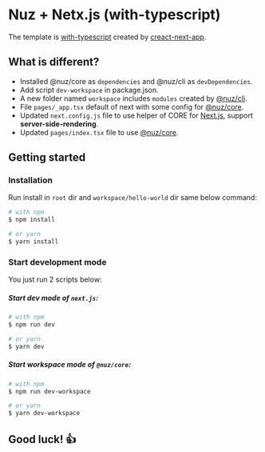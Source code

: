 # Nuz + Netx.js (with-typescript)

The template is [with-typescript](https://github.com/zeit/next.js/tree/canary/examples/with-typescript) created by [creact-next-app](https://github.com/zeit/next.js).

## What is different?

- Installed @nuz/core as `dependencies` and @nuz/cli as `devDependencies`.
- Add script `dev-workspace` in package.json.
- A new folder named `workspace` includes `modules` created by [@nuz/cli](https://github.com/lamhieu-vk/nuz/tree/master/packages/nuz-cli).
- File `pages/_app.tsx` default of next with some config for [@nuz/core](https://github.com/lamhieu-vk/nuz/tree/master/packages/nuz-core).
- Updated `next.config.js` file to use helper of CORE for [Next.js](https://github.com/zeit/next.js), support **server-side-rendering**.
- Updated `pages/index.tsx` file to use [@nuz/core](https://github.com/lamhieu-vk/nuz/tree/master/packages/nuz-core).

## Getting started

### Installation

Run install in `root` dir and `workspace/hello-world` dir same below command:
```sh
# with npm
$ npm install

# or yarn
$ yarn install
```

### Start development mode

You just run 2 scripts below:

##### Start dev mode of `next.js`:
```sh
# with npm
$ npm run dev

# or yarn
$ yarn dev
```

##### Start workspace mode of `@nuz/core`:
```sh
# with npm
$ npm run dev-workspace

# or yarn
$ yarn dev-workspace
```

## Good luck! 👍

